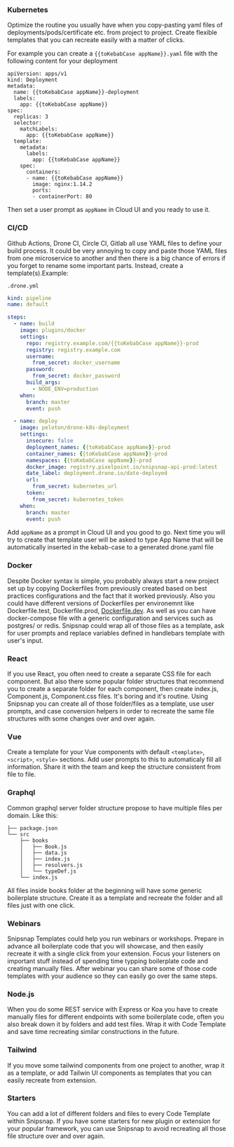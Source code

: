 ### Kubernetes

Optimize the routine you usually have when you copy-pasting yaml files of deployments/pods/certificate etc. from project to project. Create flexible templates that you can recreate easily with a matter of clicks.

For example you can create a `{{toKebabCase appName}}.yaml` file with the following content for your deployment
```
apiVersion: apps/v1
kind: Deployment
metadata:
  name: {{toKebabCase appName}}-deployment
  labels:
    app: {{toKebabCase appName}}
spec:
  replicas: 3
  selector:
    matchLabels:
      app: {{toKebabCase appName}}
  template:
    metadata:
      labels:
        app: {{toKebabCase appName}}
    spec:
      containers:
      - name: {{toKebabCase appName}}
        image: nginx:1.14.2
        ports:
        - containerPort: 80
```
Then set a user prompt as `appName` in Cloud UI and you ready to use it.

### CI/CD

Github Actions, Drone CI, Circle CI, Gitlab all use YAML files to define your build process. It could be very annoying to copy and paste those YAML files from one microservice to another and then there is a big chance of errors if you forget to rename some important parts. Instead, create a template(s).Example:

``.drone.yml``
```yaml
kind: pipeline
name: default

steps:
  - name: build
    image: plugins/docker
    settings:
      repo: registry.example.com/{{toKebabCase appName}}-prod
      registry: registry.example.com
      username:
        from_secret: docker_username
      password:
        from_secret: docker_password
      build_args:
        - NODE_ENV=production
    when:
      branch: master
      event: push

  - name: deploy
    image: peloton/drone-k8s-deployment
    settings:
      insecure: false
      deployment_names: {{toKebabCase appName}}-prod
      container_names: {{toKebabCase appName}}-prod
      namespaces: {{toKebabCase appName}}-prod
      docker_image: registry.pixelpoint.io/snipsnap-api-prod:latest
      date_label: deployment.drone.io/date-deployed
      url:
        from_secret: kubernetes_url
      token:
        from_secret: kubernetes_token
    when:
      branch: master
      event: push

```

Add ``appName`` as a prompt in Cloud UI and you good to go. Next time you will try to create that template user will be asked to type App Name that will be automatically inserted in the kebab-case to a generated drone.yaml file

### Docker 

Despite Docker syntax is simple, you probably always start a new project set up by copying Dockerfiles from previously created based on best practices configurations and the fact that it worked previously. Also you could have different versions of Dockerfiles per environemnt like Dockerfile.test, Dockerfile.prod, [Dockerfile.dev](http://dockerfile.dev). As well as you can have docker-compose file with a generic configuration and services such as postgres/ or redis. Snipsnap could wrap all of those files as a template, ask for user prompts and replace variables defined in handlebars template with user's input.

### React

If you use React, you often need to create a separate CSS file for each component. But also there some popular folder structures that recommend you to create a separate folder for each component, then create index.js, Component.js, Component.css files. It's boring and it's routine. Using Snipsnap you can create all of those folder/files as a template, use user prompts, and case conversion helpers in order to recreate the same file structures with some changes over and over again.

### Vue

Create a template for your Vue components with default `<template>`, `<script>`, `<style>` sections. Add user prompts to this to automaticaly fill all information. Share it with the team and keep the structure consistent from file to file.

### Graphql

Common graphql server folder structure propose to have multiple files per domain. Like this:
```
├── package.json
└── src
    ├── books
    │   ├── Book.js
    │   ├── data.js
    │   ├── index.js
    │   ├── resolvers.js
    │   └── typeDef.js
    └── index.js
```
All files inside books folder at the beginning will have some generic boilerplate structure. Create it as a template and recreate the folder and all files just with one click.

### Webinars

Snipsnap Templates could help you run webinars or workshops. Prepare in advance all boilerplate code that you will showcase, and then easily recreate it with a single click from your extension.
Focus your listeners on important stuff instead of spending time typping boilerplate code and creating manually files. After webinar you can share some of those code templates with your audience so they can easily go over the same steps.

### Node.js
When you do some REST service with Express or Koa you have to create manually files for different endpoints with some boilerplate code, often you also break down it by folders and add test files. Wrap it with Code Template and save time recreating similar constructions in the future.

### Tailwind
If you move some tailwind components from one project to another, wrap it as a template, or add Tailwin UI components as templates that you can easily recreate from extension.

### Starters
You can add a lot of different folders and files to every Code Template within Snipsnap. If you have some starters for new plugin or extension for your popular framework, you can use Snipsnap to avoid recreating all those file structure over and over again.
